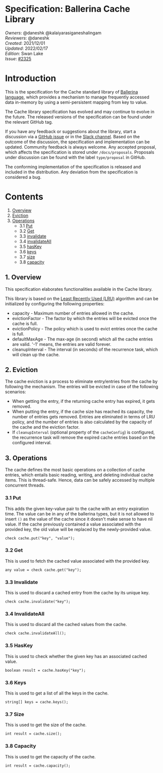 # Specification: Ballerina Cache Library

_Owners_: @daneshk @kalaiyarasiganeshalingam  
_Reviewers_: @daneshk  
_Created_: 2021/12/01  
_Updated_: 2022/02/17  
_Edition_: Swan Lake  
_Issue_: [#2325](https://github.com/ballerina-platform/ballerina-standard-library/issues/2325)

# Introduction
This is the specification for the Cache standard library of [Ballerina language](https://ballerina.io/), which provides a mechanism to manage frequently accessed data in-memory by using a semi-persistent mapping from key to value.

The Cache library specification has evolved and may continue to evolve in the future. The released versions of the specification can be found under the relevant GitHub tag.

If you have any feedback or suggestions about the library, start a discussion via a [GitHub issue](https://github.com/ballerina-platform/ballerina-standard-library/issues) or in the [Slack channel](https://ballerina.io/community/). Based on the outcome of the discussion, the specification and implementation can be updated. Community feedback is always welcome. Any accepted proposal, which affects the specification is stored under `/docs/proposals`. Proposals under discussion can be found with the label `type/proposal` in GitHub.

The conforming implementation of the specification is released and included in the distribution. Any deviation from the specification is considered a bug.

# Contents
1. [Overview](#1-overview)
2. [Eviction](#2-eviction)
3. [Operations](#3-operations)
    * 3.1 [Put](#3.1-put)
    * 3.2 [Get](#3.2-get)
    * 3.3 [invalidate](#3.3-invalidate)
    * 3.4 [invalidateAll](#3.4-invalidateAll)
    * 3.5 [hasKey](#3.5-hasKey)
    * 3.6 [keys](#3.6-keys)
    * 3.7 [size](#3.7-size)
    * 3.8 [capacity](#3.8-capacity)

## 1. Overview
This specification elaborates functionalities available in the Cache library.

This library is based on the [Least Recently Used (LRU)](https://en.wikipedia.org/wiki/Cache_replacement_policies#Least_recently_used_(LRU)) algorithm and can be initialized by configuring the following properties:

- capacity - Maximum number of entries allowed in the cache.
- evictionFactor - The factor by which the entries will be evicted once the cache is full.
- evictionPolicy - The policy which is used to evict entries once the cache is full.
- defaultMaxAge - The max-age (in second) which all the cache entries are valid. '-1' means, the entries are valid forever.
- cleanupInterval - The interval (in seconds) of the recurrence task, which will clean up the cache.

## 2. Eviction
The cache eviction is a process to eliminate entry/entries from the cache by following the mechanism. The entries will be evicted in case of the following scenarios:

- When getting the entry, if the returning cache entry has expired, it gets removed.
- When putting the entry, if the cache size has reached its capacity, the number of entries gets removed. Entries are eliminated in terms of LRU policy, and the number of entries is also calculated by the capacity of the cache and the eviction factor.
- If `cleanupInterval` (optional property of the `cacheConfig`) is configured, the recurrence task will remove the expired cache entries based on the configured interval. 

## 3. Operations
The cache defines the most basic operations on a collection of cache entries, which entails basic reading, writing, and deleting individual cache items. This is thread-safe. Hence, data can be safely accessed by multiple concurrent threads.

### 3.1 Put
This adds the given key-value pair to the cache with an entry expiration time. The value can be in any of the ballerina types, but it is not allowed 
to insert `()` as the value of the cache since it doesn't make sense to have nil value. If the cache previously contained a value associated with the provided key, the old value will be replaced by the newly-provided value.
```ballerina
check cache.put("key", "value");
```

### 3.2 Get
This is used to fetch the cached value associated with the provided key.

```ballerina
any value = check cache.get("key");
```

### 3.3 Invalidate
This is used to discard a cached entry from the cache by its unique key.

```ballerina
check cache.invalidate("key");
```

### 3.4 InvalidateAll
This is used to discard all the cached values from the cache.

```ballerina
check cache.invalidateAll();
```

### 3.5 HasKey
This is used to check whether the given key has an associated cached value.

```ballerina
boolean result = cache.hasKey("key");
```

### 3.6 Keys
This is used to get a list of all the keys in the cache.

```ballerina
string[] keys = cache.keys();
```

### 3.7 Size
This is used to get the size of the cache.
```ballerina
int result = cache.size();
```

### 3.8 Capacity
This is used to get the capacity of the cache.
```ballerina
int result = cache.capacity();
```
